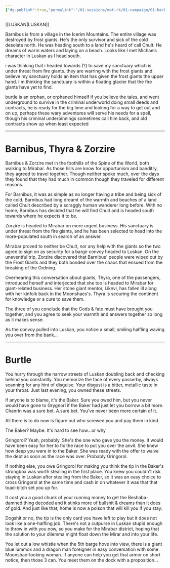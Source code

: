 ```yaml
---
{"dg-publish":true,"permalink":"/01-sessions/mot-rk/01-campaign/01-backgrounds/"}
---
```



[[LUSKAN\|LUSKAN]]

Barnibus is from a village in the Icerim Mountains. The entire village was destroyed by frost giants. He's the only survivor and sick of the cold desolate north. He was heading south to a land he's heard of call Chult. He dreams of warm waters and laying on a beach. Looks like I met Michaels character in Luskan as I head south.

i was thinking that i headed towards (?) to save my sanctuary which is under threat from fire giants. they are warring with the frost giants and believe my sanctuary holds an item that has given the frost giants the upper hand. i'm thinking the sanctuary is within a floating glacier that the fire giants have yet to find.

burtle is an orphan, or orphaned himself if you believe the tales, and went underground to survive in the criminal underworld doing small deeds and contracts, he is ready for the big time and looking for a way to get out and on up, perhaps these wary adventures will serve his needs for a spell, though his criminal underpinnings sometimes call him back, and old contracts show up when least expected

---
# Barnibus, Thyra & Zorzire
Barnibus & Zorzire met in the foothills of the Spine of the World, both walking to Mirabar.  As those hills are know for opportunism and banditry, they agreed to travel together.  Though neither spoke much, over the days they found that they had much in common though they traveled for different reasons.  

For Barnibus, it was as simple as no longer having a tribe and being sick of the cold.  Barnibus had long dreamt of the warmth and beaches of a land called Chult described by a scraggly human wanderer long before.  With no home, Barnibus has decided that he will find Chult and is headed south towards where he expects it to be.

Zorzire is headed to Mirabar on more urgent business.  His sanctuary is under threat from the fire giants, and he has been selected to head into the more-populated south in search of an answer.

Mirabar proved to neither be Chult, nor any help with the giants so the two agree to sign on as security for a barge convoy headed to Luskan.  On the uneventful trip, Zorzire discovered that Barnibus' people were wiped out by the Frost Giants and they both bonded over the chaos that ensued from the breaking of the Ordning.

Overhearing this conversation about giants, Thyra, one of the passengers, introduced herself and interjected that she too is headed to Mirabar for giant-related business.  Her stone giant mentor, Liknvi, has fallen ill along with her kinfolk back in the Moonshaes's.  Thyra is scouring the continent for knowledge or a cure to save them.

The three of you conclude that the Gods & fate must have brought you together, and you agree to seek your warmth and answers together so long as it makes sense.

As the convoy pulled into Luskan, you notice a small, smiling halfling waving you over from the bank...

---
# Burtle
You hurry through the narrow streets of Luskan doubling back and checking behind you constantly.  You memorize the face of every passerby, always scanning for any hint of disguise.  Your disgust is a bitter, metallic taste in your throat.  Just last evening, you owned these streets.

If anyone is to blame, it's the Baker.  Sure you owed him, but you never would have gone to Grygnorl if the Baker had just let you borrow a bit more.  Chanrin was a sure bet.  A.sure.bet.  You've never been more certain of it.  

All there is to do now is figure out who screwed you and pay them in kind.  

The Baker?  Maybe.  It's hard to see how...or why 

Gringorol?  Yeah, probably.  She's the one who gave you the money.  It would have been easy for her to fix the race to put you over the anvil.  She knew how deep you were in to the Baker.  She was ready with the offer to waive the debt as soon as the race was over.  Probably Gringorol.

If nothing else, you owe Gringorol for making you think the tip in the Baker's strongbox was worth stealing in the first place.  You knew you couldn't risk staying in Luskan after stealing from the Baker, so it was an easy choice to cross Gringorol at the same time and cash in on whatever it was that that toad-bitch set you up for.

It cost you a good chunk of your running money to get the Beshaba-damned thing decoded and it stinks more of bullshit & dreams than it does of gold.  And just like that, home is now a poison that will kill you if you stay.

Dogshit or no, the tip is the only card you have left to play but it does not look like a one-halfling job.  There's not a cutpurse in Luskan stupid enough to throw in with you now, so you make for the Mirabar district, hoping that the solution to your dilemma might float down the Mirar and into your life.  

You let out a low whistle when the 5th barge hove into view, there is a  giant blue lummox and a dragon man foreigner in easy conversation with some Moonshae-looking woman.  If anyone can help you get that armor on short notice, then those 3 can.  You meet them on the dock with a proposition...